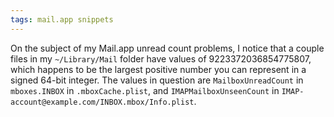 ```yaml
---
tags: mail.app snippets
---
```


On the subject of my Mail.app unread count problems, I notice that a couple files in my `~/Library/Mail` folder have values of 9223372036854775807, which happens to be the largest positive number you can represent in a signed 64-bit integer. The values in question are `MailboxUnreadCount` in `mboxes.INBOX` in `.mboxCache.plist`, and `IMAPMailboxUnseenCount` in `IMAP-account@example.com/INBOX.mbox/Info.plist`.
